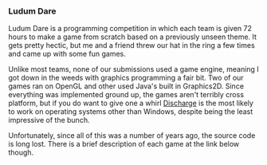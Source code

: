 ### Ludum Dare

Ludum Dare is a programming competition in which each team is given 72 hours to make a game from scratch based on a previously unseen theme.
It gets pretty hectic, but me and a friend threw our hat in the ring a few times and came up with some fun games.

Unlike most teams, none of our submissions used a game engine, meaning I got down in the weeds with graphics programming a fair bit.
Two of our games ran on OpenGL and other used Java's built in Graphics2D.
Since everything was implemented ground up, the games aren't terribly cross platform, but if you do want to give one a whirl [Discharge](https://ldjam.com/events/ludum-dare/39/discharge) is the most likely to work on operating systems other than Windows, despite being the least impressive of the bunch.

Unfortunately, since all of this was a number of years ago, the source code is long lost.
There is a brief description of each game at the link below though.